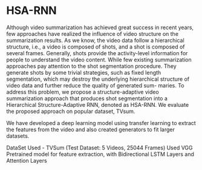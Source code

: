 # HSA-RNN
Although video summarization has achieved great success in recent years, few approaches have realized the influence of video structure on the summarization results. As
we know, the video data follow a hierarchical structure, i.e., a video is composed of shots, and a shot is composed of several frames. Generally, shots provide the activity-level
information for people to understand the video content. While few existing summarization approaches pay attention to the shot segmentation procedure. They generate shots by
some trivial strategies, such as fixed length segmentation, which may destroy the underlying hierarchical structure of video data and further reduce the quality of generated sum-
maries. To address this problem, we propose a structure-adaptive video summarization approach that produces shot segmentation into a Hierarchical
Structure-Adaptive RNN, denoted as HSA-RNN. We evaluate the proposed approach on popular dataset, TVsum. 

We have developed a deep learning model using transfer learning to extract the features from the video and also created generators to fit larger datasets.

DataSet Used - TVSum (Test Dataset: 5 Videos, 25044 Frames)
Used VGG Pretrained model for feature extraction, with Bidirectional LSTM Layers and Attention Layers
